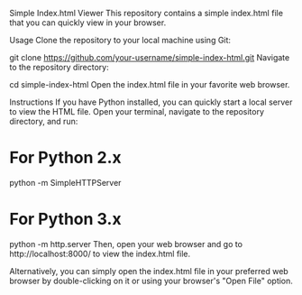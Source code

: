 Simple Index.html Viewer
This repository contains a simple index.html file that you can quickly view in your browser.

Usage
Clone the repository to your local machine using Git:


git clone https://github.com/your-username/simple-index-html.git
Navigate to the repository directory:


cd simple-index-html
Open the index.html file in your favorite web browser.

Instructions
If you have Python installed, you can quickly start a local server to view the HTML file. Open your terminal, navigate to the repository directory, and run:


# For Python 2.x
python -m SimpleHTTPServer

# For Python 3.x
python -m http.server
Then, open your web browser and go to http://localhost:8000/ to view the index.html file.

Alternatively, you can simply open the index.html file in your preferred web browser by double-clicking on it or using your browser's "Open File" option.
